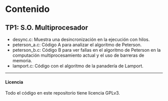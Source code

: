 # Contenido

## TP1: S.O. Multiprocesador
* desync.c: Muestra una desincronización en la ejecución con hilos.
* peterson_a.c: Código A para analizar el algoritmo de Peterson.
* peterson_b.c: Código B para ver fallas en el algoritmo de Peterson en la computación multiprocesamiento actual y el uso de barreras de memoria.
* lamport.c: Código con el algoritmo de la panadería de Lamport.

---
#### Licencia
Todo el código en este repositorio tiene licencia GPLv3.
